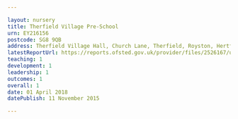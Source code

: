 ```yaml
---

layout: nursery
title: Therfield Village Pre-School
urn: EY216156
postcode: SG8 9QB
address: Therfield Village Hall, Church Lane, Therfield, Royston, Hertfordshire, SG8 9QB
latestReportUrl: https://reports.ofsted.gov.uk/provider/files/2526167/urn/EY216156.pdf
teaching: 1
development: 1
leadership: 1
outcomes: 1
overall: 1
date: 01 April 2018 
datePublish: 11 November 2015

---
```

